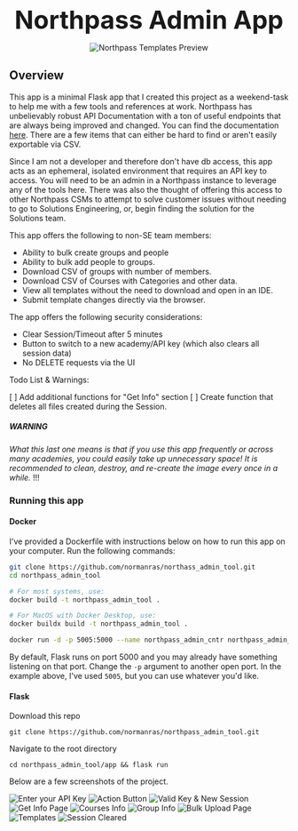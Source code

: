 <p align="center"> <strong style="font-size: 45px;"> Northpass Admin App </strong></p>
<p align="center">
  <img src="./imgs/northpass_admin_app.gif?raw=true" alt="Northpass Templates Preview">
</p>

## Overview

This app is a minimal Flask app that I created this project as a weekend-task to help me with a few tools and references at work. Northpass has unbelievably robust API Documentation with a ton of useful endpoints that are always being improved and changed. You can find the documentation [here](https://developers.northpass.com). There are a few items that can either be hard to find or aren't easily exportable via CSV.

Since I am not a developer and therefore don't have db access, this app acts as an ephemeral, isolated environment that
requires an API key to access. You will need to be an admin in a Northpass instance to leverage any of the tools here.
There was also the thought of offering this access to other Northpass CSMs to attempt to solve customer issues without
needing to go to Solutions Engineering, or, begin finding the solution for the Solutions team.

This app offers the following to non-SE team members:

* Ability to bulk create groups and people
* Ability to bulk add people to groups.
* Download CSV of groups with number of members.
* Download CSV of Courses with Categories and other data.
* View all templates without the need to download and open in an IDE.
* Submit template changes directly via the browser.

The app offers the following security considerations:

* Clear Session/Timeout after 5 minutes
* Button to switch to a new academy/API key (which also clears all session data)
* No DELETE requests via the UI

Todo List & Warnings:

[ ] Add additional functions for "Get Info" section
[ ] Create function that deletes all files created during the Session.

##### WARNING

*What this last one means is that if you use this app frequently or across many academies, you could easily take up unnecessary space! It is recommended to clean, destroy, and re-create the image every once in a while.* !!!

### Running this app

#### Docker

I've provided a Dockerfile with instructions below on how to run this app on your computer. Run the following commands:

```bash
git clone https://github.com/normanras/northass_admin_tool.git
cd northpass_admin_tool

# For most systems, use:
docker build -t northpass_admin_tool .

# For MacOS with Docker Desktop, use:
docker buildx build -t northpass_admin_tool .

docker run -d -p 5005:5000 --name northpass_admin_cntr northpass_admin_tool
```

By default, Flask runs on port 5000 and you may already have something listening on that port. Change the `-p` argument to another open port. In the example above, I've used `5005`, but you can use whatever you'd like.


#### Flask

Download this repo

`git clone https://github.com/normanras/northpass_admin_tool.git`

Navigate to the root directory

`cd northpass_admin_tool/app && flask run`

Below are a few screenshots of the project.

![Enter your API Key](./imgs/homepage-key.png)
![Action Button](./imgs/homepage-action-button.png)
![Valid Key & New Session](./imgs/homepage-login.png)
![Get Info Page](./imgs/get-info.png)
![Courses Info](./imgs/courses.png)
![Group Info](./imgs/groups.png)
![Bulk Upload Page](./imgs/bulk-upload.png)
![Templates](./imgs/templates.png)
![Session Cleared](./imgs/session-cleared.png)
